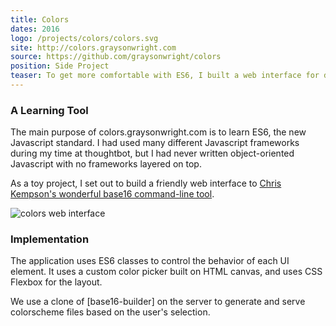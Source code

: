 ```yaml
---
title: Colors
dates: 2016
logo: /projects/colors/colors.svg
site: http://colors.graysonwright.com
source: https://github.com/graysonwright/colors
position: Side Project
teaser: To get more comfortable with ES6, I built a web interface for designing and downloading color scheme files for text editors.
---
```


### A Learning Tool

The main purpose of colors.graysonwright.com is to learn ES6,
the new Javascript standard.
I had used many different Javascript frameworks during my time at thoughtbot,
but I had never written object-oriented Javascript
with no frameworks layered on top.

As a toy project, I set out to build a friendly web interface
to [Chris Kempson's wonderful base16 command-line tool][base16].

![colors web interface](/projects/colors/screenshot.png)

### Implementation

The application uses ES6 classes to control the behavior of each UI element.
It uses a custom color picker built on HTML canvas,
and uses CSS Flexbox for the layout.

We use a clone of [base16-builder] on the server
to generate and serve colorscheme files based on the user's selection.

[base16]: http://chriskempson.com/projects/base16/
